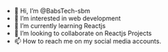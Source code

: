 - 👋 Hi, I’m @BabsTech-sbm
- 👀 I’m interested in web development 
- 🌱 I’m currently learning Reactjs
- 💞️ I’m looking to collaborate on Reactjs Projects
- 📫 How to reach me on my social media accounts.

<!---
BabsTech-sbm/BabsTech-sbm is a ✨ special ✨ repository because its `README.md` (this file) appears on your GitHub profile.
You can click the Preview link to take a look at your changes.
--->

